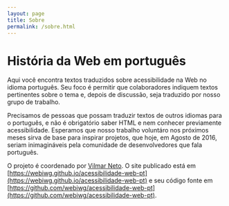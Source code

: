 ```yaml
---
layout: page
title: Sobre
permalink: /sobre.html
---
```


# História da Web em português
Aqui você encontra textos traduzidos sobre acessibilidade na Web no idioma
português. Seu foco é permitir que colaboradores indiquem textos pertinentes
sobre o tema e, depois de discussão, seja traduzido por nosso grupo de
trabalho.

Precisamos de pessoas que possam traduzir textos de outros idiomas para o
português, e não é obrigatório saber HTML e nem conhecer previamente
acessibilidade. Esperamos que nosso trabalho voluntáro nos próximos meses
sirva de base para inspirar projetos, que hoje, em Agosto de 2016, seriam
inimagináveis pela comunidade de desenvolvedores que fala português.

O projeto é coordenado por [Vilmar Neto](https://github.com/Dkmister).
O site publicado está em [https://webiwg.github.io/acessibilidade-web-pt](https://webiwg.github.io/acessibilidade-web-pt)
e seu código fonte em [https://github.com/webiwg/acessibilidade-web-pt](https://github.com/webiwg/acessibilidade-web-pt).

